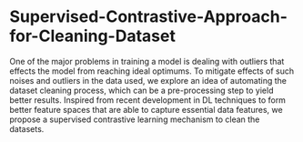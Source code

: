 # Supervised-Contrastive-Approach-for-Cleaning-Dataset
 One of the major problems in training a model is dealing with outliers that effects the model from reaching ideal optimums. To mitigate effects of such noises and outliers in the data used, we explore an idea of automating the dataset cleaning process, which can be a pre-processing step to yield better results. Inspired from recent development in DL techniques to form better feature spaces that are able to capture essential data features, we propose a supervised contrastive learning mechanism to clean the datasets.
